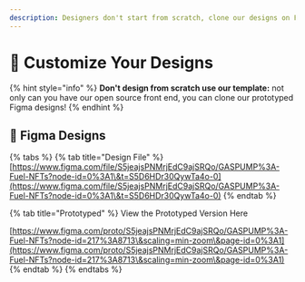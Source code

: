 ```yaml
---
description: Designers don't start from scratch, clone our designs on Figma
---
```


# 🎨 Customize Your Designs

{% hint style="info" %}
**Don't design from scratch use our template:** not only can you have our open source front end, you can clone our prototyped Figma designs!
{% endhint %}

## :art: Figma Designs

{% tabs %}
{% tab title="Design File" %}
[https://www.figma.com/file/S5jeajsPNMrjEdC9ajSRQo/GASPUMP%3A-Fuel-NFTs?node-id=0%3A1\&t=S5D6HDr30QywTa4o-0](https://www.figma.com/file/S5jeajsPNMrjEdC9ajSRQo/GASPUMP%3A-Fuel-NFTs?node-id=0%3A1\&t=S5D6HDr30QywTa4o-0)
{% endtab %}

{% tab title="Prototyped" %}
View the Prototyped Version Here

[https://www.figma.com/proto/S5jeajsPNMrjEdC9ajSRQo/GASPUMP%3A-Fuel-NFTs?node-id=217%3A8713\&scaling=min-zoom\&page-id=0%3A1](https://www.figma.com/proto/S5jeajsPNMrjEdC9ajSRQo/GASPUMP%3A-Fuel-NFTs?node-id=217%3A8713\&scaling=min-zoom\&page-id=0%3A1)
{% endtab %}
{% endtabs %}
